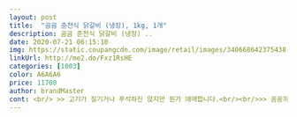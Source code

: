 ```yaml
---
layout: post 
title:  "곰곰 춘천식 닭갈비 (냉장), 1kg, 1개" 
description: 곰곰 춘천식 닭갈비 (냉장) ..
date: 2020-07-21 06:15:10 
img: https://static.coupangcdn.com/image/retail/images/340668642375438-0f85ec35-3ac0-47cc-8b78-29185c97ca24.jpg 
linkUrl: http://me2.do/Fxz1RsHE 
categories: [1003] 
color: A6A6A6 
price: 11700 
author: brandMaster 
cont: <br/> >> 고기가 질기거나 푸석하진 않지만 뭔가 애매합니다.<br/><br/>>> 꼼꼼히 살펴봤는데 패키지 맨 위와 아래 고기 모두 뭉개지는 것은 없었습니다.<br/><br/>>> 두께는 씹는 식감이 맛있게 들 정도로 도톰합니다.<br/><br/>>> 물은 넣지 말고, 요리용 술 들이붓고 불향 입혀 바짝 굽는 것을 추천합니다.<br/><br/>>> 술을 넣고 요리해도 닭 비린내가 미묘하게 계속 올라오니 예민하신 분은 참고하세요.<br/><br/>>> 이때는 양념 냄새에 묻혀 닭 비린내가 나지 않았습니다.<br/><br/>>> 패키지 안에 큼직한 닭 껍질 뭉덩이가 있어서 그건 제외하고 요리했습니다.<br/><br/>>> 한 입에 먹기 좋은 크기이며, 균일한 편입니다.<br/><br/>집에서 간단히 즐기는 춘천 닭갈비, 추천합니다!<br/><br/> - 1kg 1팩은 식성 좋은 성인 4명이서 한 끼 배부르게 먹었네요.<br/><br/><br/> - gomgom 닭갈비에는 다른 부재료 없이 닭고기만 가득합니다.<br/><br/><br/> - 고깃덩어리가 오리고기같이 저며져 있습니다.<br/><br/><br/> - 공기가 적당히 들어 있는 포장 패키지가 깔끔합니다.<br/><br/><br/> - 닭갈비 양념은 과하지도 모자라지도 않게 딱 알맞게 있습니다.<br/><br/><br/> - 닭고기를 바짝 익히는데 생각보다 오래 걸립니다.<br/><br/> 
---
```

 